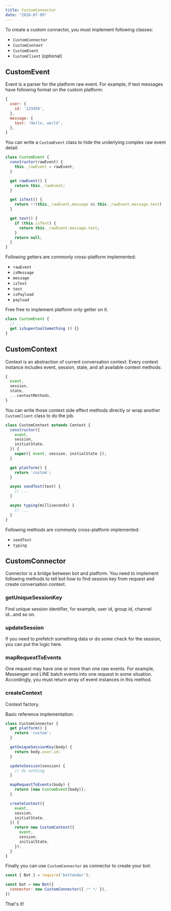 ```yaml
---
title: CustomConnector
date: "2018-07-09"
---
```


To create a custom connector, you must implement following classes: 

- `CustomConnector` 
- `CustomContext` 
- `CustomEvent` 
- `CustomClient` (optional) 

## CustomEvent

Event is a parser for the platform raw event. For example, if text messages have following format on the custom platform:

```js
{
  user: {
    id: '123456',
  },
  message: {
    text: 'Hello, world',
  },
}
```

You can write a `CustomEvent` class to hide the underlying complex raw event detail:

```js
class CustomEvent {
  constructor(rawEvent) {
    this._rawEvent = rawEvent;
  }

  get rawEvent() {
    return this._rawEvent;
  }

  get isText() {
    return !!(this._rawEvent.message && this._rawEvent.message.text)
  }

  get text() {
    if (this.isText) {
      return this._rawEvent.message.text;
    }
    return null;
  }
}
```

Following getters are commonly cross-platform implemented:

- `rawEvent`
- `isMessage`
- `message`
- `isText`
- `text`
- `isPayload`
- `payload`

Free free to implement platform only getter on it.

```js
class CustomEvent {
  // ...
  get isSuperCoolSomething () {}
}
```

## CustomContext

Context is an abstraction of current conversation context. Every context instance includes event, session, state, and all available context methods:

```js
{
  event,
  session,
  state,
  ...contextMethods,
}
```

You can write those context side effect methods directly or wrap another `CustomClient` class to do the job.

```js
class CustomContext extends Context {
  constructor({
    event,
    session,
    initialState,
  }) {
    super({ event, session, initialState });
  }

  get platform() {
    return 'custom';
  }

  async sendText(text) {
    // ...
  }

  async typing(milliseconds) {
    // ...
  }
}
```

Following methods are commonly cross-platform implemented:

- `sendText`
- `typing`

## CustomConnector

Connector is a bridge between bot and platform. You need to implement following methods to tell bot how to find session key from request and create conversation context.

### getUniqueSessionKey

Find unique session identifier, for example, user id, group id, channel id...and so on.

### updateSession

If you need to prefetch something data or do some check for the session, you can put the logic here.

### mapRequestToEvents

One request may have one or more than one raw events. For example, Messenger and LINE batch events into one request in some situation. Accordingly, you must return array of event instances in this method.  

### createContext

Context factory.

Basic reference implementation:

```js
class CustomConnector {
  get platform() {
    return 'custom';
  }

  getUniqueSessionKey(body) {
    return body.user.id;
  }

  updateSession(session) {
    // do nothing
  }

  mapRequestToEvents(body) {
    return [new CustomEvent(body)];
  }

  createContext({
    event,
    session,
    initialState,
  }) {
    return new CustomContext({
      event,
      session,
      initialState,
    });
  }
}
```

Finally you can use `CustomConnector` as connector to create your bot:

```js
const { Bot } = require('bottender');

const bot = new Bot({
  connector: new CustomConnector({ /* */ }),
})
```

That's it!